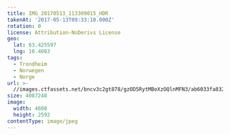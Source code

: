 ```yaml
---
title: IMG_20170513_113309015_HDR
takenAt: '2017-05-13T09:33:10.000Z'
rotation: 0
license: Attribution-NoDerivs License
geo:
  lat: 63.425597
  lng: 10.4083
tags:
  - Trondheim
  - Norwegen
  - Norge
url: >-
  //images.ctfassets.net/bncv3c2gt878/gzOD5RytMBoXzOQlnMFN3/ab6033fa832e672798c0264d97ba570e/img_20170513_113309015_hdr_33808073334_o
size: 4087248
image:
  width: 4608
  height: 2592
contentType: image/jpeg
---
```


